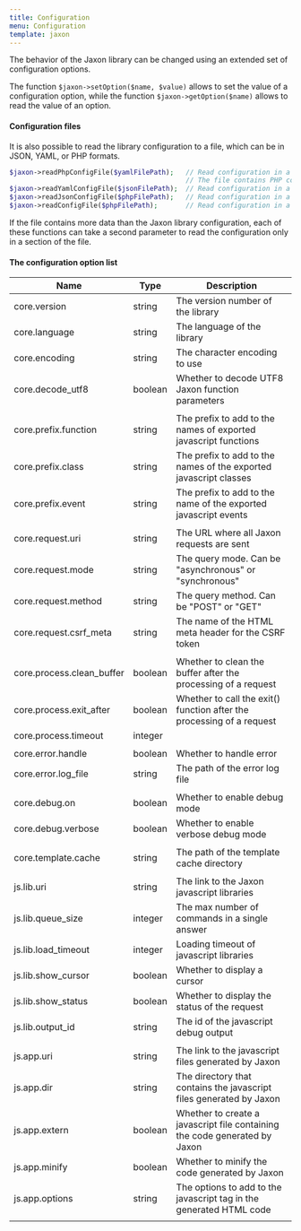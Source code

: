 ```yaml
---
title: Configuration
menu: Configuration
template: jaxon
---
```


The behavior of the Jaxon library can be changed using an extended set of configuration options.

The function `$jaxon->setOption($name, $value)` allows to set the value of a configuration option, while the function `$jaxon->getOption($name)` allows to read the value of an option.

#### Configuration files

It is also possible to read the library configuration to a file, which can be in JSON, YAML, or PHP formats.
```php
$jaxon->readPhpConfigFile($yamlFilePath);   // Read configuration in a PHP file.
                                            // The file contains PHP code that returns an array.
$jaxon->readYamlConfigFile($jsonFilePath);  // Read configuration in a YAML file.
$jaxon->readJsonConfigFile($phpFilePath);   // Read configuration in a JSON file.
$jaxon->readConfigFile($phpFilePath);       // Read configuration in a file based on its extension.
```
If the file contains more data than the Jaxon library configuration, each of these functions can take a second parameter to read the configuration only in a section of the file.

#### The configuration option list

| Name | Type | Description |
|-----|------|-------------|
| core.version                  | string  | The version number of the library |
| core.language                 | string  | The language of the library |
| core.encoding                 | string  | The character encoding to use |
| core.decode_utf8              | boolean | Whether to decode UTF8 Jaxon function parameters |
| | | |
| core.prefix.function          | string  | The prefix to add to the names of exported javascript functions |
| core.prefix.class             | string  | The prefix to add to the names of the exported javascript classes |
| core.prefix.event             | string  | The prefix to add to the name of the exported javascript events |
| | | |
| core.request.uri              | string  | The URL where all Jaxon requests are sent |
| core.request.mode             | string  | The query mode. Can be "asynchronous" or "synchronous" |
| core.request.method           | string  | The query method. Can be "POST" or "GET" |
| core.request.csrf_meta        | string  | The name of the HTML meta header for the CSRF token |
| | | |
| core.process.clean_buffer     | boolean | Whether to clean the buffer after the processing of a request |
| core.process.exit_after       | boolean | Whether to call the exit() function after the processing of a request |
| core.process.timeout          | integer |  |
| | | |
| core.error.handle             | boolean | Whether to handle error |
| core.error.log_file           | string  | The path of the error log file |
| | | |
| core.debug.on                 | boolean | Whether to enable debug mode |
| core.debug.verbose            | boolean | Whether to enable verbose debug mode |
| | | |
| core.template.cache           | string  | The path of the template cache directory |
| | | |
| js.lib.uri                    | string  | The link to the Jaxon javascript libraries |
| js.lib.queue_size             | integer | The max number of commands in a single answer |
| js.lib.load_timeout           | integer | Loading timeout of javascript libraries |
| js.lib.show_cursor            | boolean | Whether to display a cursor |
| js.lib.show_status            | boolean | Whether to display the status of the request |
| js.lib.output_id              | string  | The id of the javascript debug output |
| | | |
| js.app.uri                    | string  | The link to the javascript files generated by Jaxon |
| js.app.dir                    | string  | The directory that contains the javascript files generated by Jaxon |
| js.app.extern                 | boolean | Whether to create a javascript file containing the code generated by Jaxon |
| js.app.minify                 | boolean | Whether to minify the code generated by Jaxon |
| js.app.options                | string  | The options to add to the javascript tag in the generated HTML code |
| | | |
